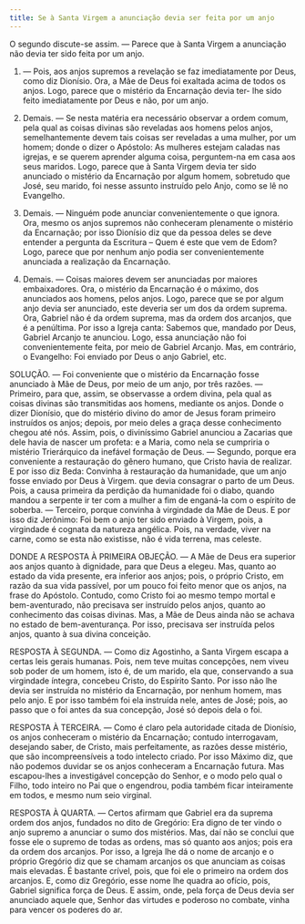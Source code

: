 ```yaml
---
title: Se à Santa Virgem a anunciação devia ser feita por um anjo
---
```


O segundo discute-se assim. — Parece que à Santa Virgem a anunciação não devia ter sido feita por um anjo.  

1. — Pois, aos anjos supremos a revelação se faz imediatamente por Deus, como diz Dionísio. Ora, a Mãe de Deus foi exaltada acima de todos os anjos. Logo, parece que o mistério da Encarnação devia ter- lhe sido feito imediatamente por Deus e não, por um anjo.  

2. Demais. — Se nesta matéria era necessário observar a ordem comum, pela qual as coisas divinas são reveladas aos homens pelos anjos, semelhantemente devem tais coisas ser reveladas a uma mulher, por um homem; donde o dizer o Apóstolo: As mulheres estejam caladas nas igrejas, e se querem aprender alguma coisa, perguntem-na em casa aos seus maridos. Logo, parece que à Santa Virgem devia ter sido anunciado o mistério da Encarnação por algum homem, sobretudo que José, seu marido, foi nesse assunto instruído pelo Anjo, como se lê no Evangelho.  

3. Demais. — Ninguém pode anunciar convenientemente o que ignora. Ora, mesmo os anjos supremos não conheceram plenamente o mistério da Encarnação; por isso Dionísio diz que da pessoa deles se deve entender a pergunta da Escritura – Quem é este que vem de Edom? Logo, parece que por nenhum anjo podia ser convenientemente anunciada a realização da Encarnação.  

4. Demais. — Coisas maiores devem ser anunciadas por maiores embaixadores. Ora, o mistério da Encarnação é o máximo, dos anunciados aos homens, pelos anjos. Logo, parece que se por algum anjo devia ser anunciado, este deveria ser um dos da ordem suprema. Ora, Gabriel não é da ordem suprema, mas da ordem dos arcanjos, que é a penúltima. Por isso a Igreja canta: Sabemos que, mandado por Deus, Gabriel Arcanjo te anunciou. Logo, essa anunciação não foi convenientemente feita, por meio de Gabriel Arcanjo.  Mas, em contrário, o Evangelho: Foi enviado por Deus o anjo Gabriel, etc.  

SOLUÇÃO. — Foi conveniente que o mistério da Encarnação fosse anunciado à Mãe de Deus, por meio de um anjo, por três razões. — Primeiro, para que, assim, se observasse a ordem divina, pela qual as coisas divinas são transmitidas aos homens, mediante os anjos. Donde o dizer Dionísio, que do mistério divino do amor de Jesus foram primeiro instruídos os anjos; depois, por meio deles a graça desse conhecimento chegou até nós. Assim, pois, o diviníssimo Gabriel anunciou a Zacarias que dele havia de nascer um profeta: e a Maria, como nela se cumpriria o mistério Trierárquico da inefável formação de Deus. — Segundo, porque era conveniente a restauração do gênero humano, que Cristo havia de realizar. E por isso diz Beda: Convinha à restauração da humanidade, que um anjo fosse enviado por Deus à Virgem. que devia consagrar o parto de um Deus. Pois, a causa primeira da perdição da humanidade foi o diabo, quando mandou a serpente ir ter com a mulher a fim de enganá-la com o espírito de soberba. — Terceiro, porque convinha à virgindade da Mãe de Deus. E por isso diz Jerônimo: Foi bem o anjo ter sido enviado à Virgem, pois, a virgindade é cognata da natureza angélica. Pois, na verdade, viver na carne, como se esta não existisse, não é vida terrena, mas celeste. 

DONDE A RESPOSTA À PRIMEIRA OBJEÇÃO. — A Mãe de Deus era superior aos anjos quanto à dignidade, para que Deus a elegeu. Mas, quanto ao estado da vida presente, era inferior aos anjos; pois, o próprio Cristo, em razão da sua vida passível, por um pouco foi feito menor que os anjos, na frase do Apóstolo. Contudo, como Cristo foi ao mesmo tempo mortal e bem-aventurado, não precisava ser instruído pelos anjos, quanto ao conhecimento das coisas divinas. Mas, a Mãe de Deus ainda não se achava no estado de bem-aventurança. Por isso, precisava ser instruída pelos anjos, quanto à sua divina conceição.  

RESPOSTA À SEGUNDA. — Como diz Agostinho, a Santa Virgem escapa a certas leis gerais humanas. Pois, nem teve muitas concepções, nem viveu sob poder de um homem, isto é, de um marido, ela que, conservando a sua virgindade íntegra, concebeu Cristo, do Espírito Santo. Por isso não lhe devia ser instruída no mistério da Encarnação, por nenhum homem, mas pelo anjo. E por isso também foi ela instruída nele, antes de José; pois, ao passo que o foi antes da sua concepção, José só depois dela o foi.  

RESPOSTA À TERCEIRA. — Como é claro pela autoridade citada de Dionísio, os anjos conheceram o mistério da Encarnação; contudo interrogavam, desejando saber, de Cristo, mais perfeitamente, as razões desse mistério, que são incompreensíveis a todo intelecto criado. Por isso Máximo diz, que não podemos duvidar se os anjos conheceram a Encarnação futura. Mas escapou-lhes a investigável concepção do Senhor, e o modo pelo qual o Filho, todo inteiro no Pai que o engendrou, podia também ficar inteiramente em todos, e mesmo num seio virginal.  

RESPOSTA À QUARTA. — Certos afirmam que Gabriel era da suprema ordem dos anjos, fundados no dito de Gregório: Era digno de ter vindo o anjo supremo a anunciar o sumo dos mistérios. Mas, daí não se conclui que fosse ele o supremo de todas as ordens, mas só quanto aos anjos; pois era da ordem dos arcanjos. Por isso, a Igreja lhe dá o nome de arcanjo e o próprio Gregório diz que se chamam arcanjos os que anunciam as coisas mais elevadas. É bastante crível, pois, que foi ele o primeiro na ordem dos arcanjos. E, como diz Gregório, esse nome lhe quadra ao ofício, pois, Gabriel significa força de Deus. E assim, onde, pela força de Deus devia ser anunciado aquele que, Senhor das virtudes e poderoso no combate, vinha para vencer os poderes do ar.